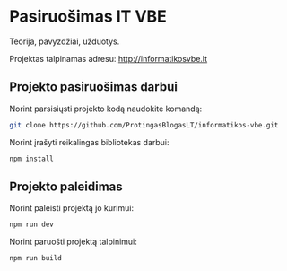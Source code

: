 # Pasiruošimas IT VBE

Teorija, pavyzdžiai, užduotys.

Projektas talpinamas adresu: http://informatikosvbe.lt

## Projekto pasiruošimas darbui

Norint parsisiųsti projekto kodą naudokite komandą:

```bash
git clone https://github.com/ProtingasBlogasLT/informatikos-vbe.git
```

Norint įrašyti reikalingas bibliotekas darbui:

```bash
npm install
```

## Projekto paleidimas

Norint paleisti projektą jo kūrimui:

```bash
npm run dev
```

Norint paruošti projektą talpinimui:

```bash
npm run build
```
